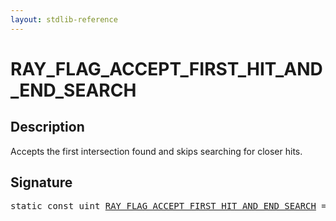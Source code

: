 ```yaml
---
layout: stdlib-reference
---
```


# RAY_FLAG_ACCEPT_FIRST_HIT_AND_END_SEARCH

## Description

Accepts the first intersection found and skips searching for closer hits.


## Signature
<pre>
<span class='code_keyword'>static</span> <span class='code_keyword'>const</span> <span class="code_keyword">uint</span> <a href="ray_flag_accept_first_hit_and_end_search-01245679abcdeghijkmnoqrsuvwyz10111213.md" class="code_var">RAY_FLAG_ACCEPT_FIRST_HIT_AND_END_SEARCH</a> = 0x04;
</pre>


<script>
// Fix .md links to .html when on ReadTheDocs
if (window.location.hostname.includes('readthedocs') || 
    window.location.hostname.includes('rtfd.io')) {
  document.addEventListener('DOMContentLoaded', function() {
    const links = document.querySelectorAll('a');
    links.forEach(link => {
      const href = link.getAttribute('href');
      if (href && href.includes('.md')) {
        // This regex will handle .md links with or without fragment identifiers or query parameters
        link.href = link.href.replace(/(.+)\.md(#[^?]*)?(\?.*)?$/, '$1.html$2$3');
      }
    });
  });
}
</script>
